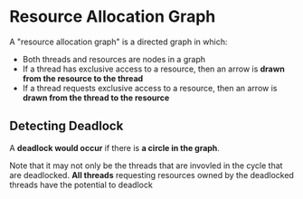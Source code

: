 # Resource Allocation Graph

A "resource allocation graph" is a directed graph in which:

- Both threads and resources are nodes in a graph
- If a thread has exclusive access to a resource, then an arrow
  is **drawn from the resource to the thread**
- If a thread requests exclusive access to a resource, then an
  arrow is **drawn from the thread to the resource**

## Detecting Deadlock

A **deadlock would occur** if there is **a circle in the graph**.

Note that it may not only be the threads that are invovled in the cycle
that are deadlocked. **All threads** requesting resources owned
by the deadlocked threads have the potential to deadlock
